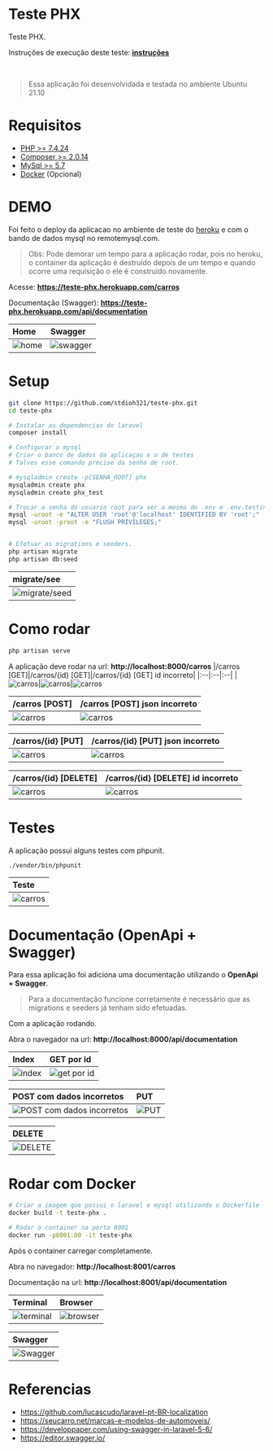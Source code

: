 # Teste PHX
Teste PHX.

Instruções de execução deste teste: **[instruções](./docs/etapa_final.txt)**

 <br />  

> Essa aplicação foi desenvolvidada e testada no ambiente Ubuntu 21.10
# Requisitos
* [PHP >= 7.4.24](https://www.php.net/downloads.php)
* [Composer >= 2.0.14](https://getcomposer.org/download/)
* [MySql >= 5.7](https://www.mysql.com/downloads/)
* [Docker](https://docs.docker.com/get-docker/) (Opcional)

# DEMO
Foi feito o deploy da aplicacao no ambiente de teste do [heroku](https://devcenter.heroku.com/) e com o bando de dados mysql no remotemysql.com.

> Obs: Pode demorar um tempo para a aplicação rodar, pois no heroku, o container da aplicação é destruído depois de um tempo e quando ocorre uma requisição o ele é construído novamente.

Acesse:
**https://teste-phx.herokuapp.com/carros**


Documentação (Swagger):
**https://teste-phx.herokuapp.com/api/documentation**

|Home|Swagger|
|:---|:---|
|![home](docs/screenshoot_21.png)|![swagger](docs/screenshoot_20.png)

# Setup
```sh
git clone https://github.com/stdioh321/teste-phx.git
cd teste-phx

# Instalar as dependencias do laravel
composer install

# Configurar o mysql
# Criar o banco de dados da aplicaçao e o de testes
# Talves esse comando precise da senha de root.

# mysqladmin create -p[SENHA_ROOT] phx
mysqladmin create phx
mysqladmin create phx_test

# Trocar a senha do usuario root para ser a mesma do .env e .env.testing
mysql -uroot -e "ALTER USER 'root'@'localhost' IDENTIFIED BY 'root';"  
mysql -uroot -proot -e "FLUSH PRIVILEGES;"


# Efetuar as migrations e seeders.
php artisan migrate
php artisan db:seed
```
|migrate/see|
|:--|
|![migrate/seed](./docs/screenshoot_08.png)|


# Como rodar
```sh
php artisan serve
```
A aplicação deve rodar na url: **http://localhost:8000/carros**
|/carros [GET]|/carros/{id} [GET]|/carros/{id} [GET] id incorreto|
|:--|:--|:--|
|![carros](./docs/screenshoot_01.png)|![carros](./docs/screenshoot_02.png)|![carros](./docs/screenshoot_09.png)

|/carros [POST]|/carros [POST] json incorreto|
|:--|:--|
|![carros](./docs/screenshoot_03.png)|![carros](./docs/screenshoot_04.png)

|/carros/{id} [PUT]|/carros/{id} [PUT] json incorreto|
|:--|:--|
|![carros](./docs/screenshoot_05.png)|![carros](./docs/screenshoot_10.png)

|/carros/{id} [DELETE]|/carros/{id} [DELETE] id incorreto|
|:--|:--|
|![carros](./docs/screenshoot_06.png)|![carros](./docs/screenshoot_11.png)

# Testes
A aplicação possui alguns testes com phpunit.

```sh
./vendor/bin/phpunit
```
|Teste|
|:---|
|![carros](./docs/screenshoot_07.png)|


# Documentação (OpenApi + Swagger)
Para essa aplicação foi adiciona uma documentação utilizando o **OpenApi + Swagger**.

> Para a documentação funcione corretamente é necessário que as migrations e seeders já tenham sido efetuadas.

Com a aplicação rodando.

Abra o navegador na url: **http://localhost:8000/api/documentation**


|Index|GET por id|
|:--|:--|
|![index](./docs/screenshoot_14.png)|![get por id](./docs/screenshoot_15.png)

|POST com dados incorretos|PUT|
|:--|:--|
|![POST com dados incorretos](./docs/screenshoot_16.png)|![PUT](./docs/screenshoot_17.png)|


|DELETE|
|:--| 
|![DELETE](./docs/screenshoot_18.png)|

# Rodar com Docker

```sh
# Criar a imagem que possui o laravel e mysql utilizando o Dockerfile
docker build -t teste-phx .

# Rodar o container na porta 8001
docker run -p8001:80 -it teste-phx
```
Após o container carregar completamente.


Abra no navegador: **http://localhost:8001/carros**

Documentação na url: **http://localhost:8001/api/documentation**


|Terminal|Browser|
|:---|:---|
|![terminal](docs/screenshoot_12.png)|![browser](docs/screenshoot_13.png)

|Swagger|
|:---|
|![Swagger](docs/screenshoot_19.png)|

# Referencias
* https://github.com/lucascudo/laravel-pt-BR-localization
* https://seucarro.net/marcas-e-modelos-de-automoveis/
* https://developpaper.com/using-swagger-in-laravel-5-6/
* https://editor.swagger.io/